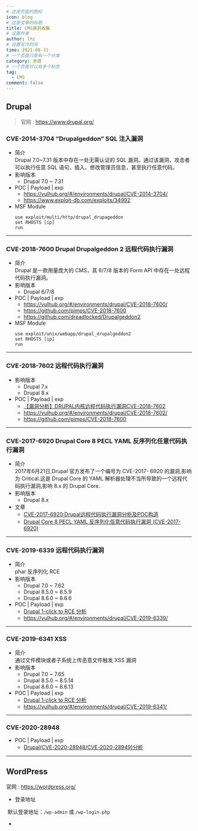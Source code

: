 ```yaml
---
# 这是页面的图标
icon: blog
# 这是文章的标题
title: CMS漏洞收集
# 设置作者
author: lhz
# 设置写作时间
time: 2021-08-31
# 一个页面只能有一个分类
category: 渗透
# 一个页面可以有多个标签
tag:
  - CMS
comment: false
---
```


## Drupal
> 官网 : <https://www.drupal.org/>
### CVE-2014-3704 “Drupalgeddon” SQL 注入漏洞  
 - 简介  
  Drupal 7.0~7.31 版本中存在一处无需认证的 SQL 漏洞。通过该漏洞，攻击者可以执行任意 SQL 语句，插入、修改管理员信息，甚至执行任意代码。
 - 影响版本  
    - Drupal 7.0 ~ 7.31
 - POC | Payload | exp  
    - <https://vulhub.org/#/environments/drupal/CVE-2014-3704/>
    - <https://www.exploit-db.com/exploits/34992>
 - MSF Module
   ```
   use exploit/multi/http/drupal_drupageddon
   set RHOSTS [ip]
   run
   ```
---
### CVE-2018-7600 Drupal Drupalgeddon 2 远程代码执行漏洞
  - 简介  
    Drupal 是一款用量庞大的 CMS，其 6/7/8 版本的 Form API 中存在一处远程代码执行漏洞。  
  - 影响版本  
    - Drupal 6/7/8
  - POC | Payload | exp  
    - <https://vulhub.org/#/environments/drupal/CVE-2018-7600/>
    - <https://github.com/pimps/CVE-2018-7600>
    - <https://github.com/dreadlocked/Drupalgeddon2>
  - MSF Module
    ```
    use exploit/unix/webapp/drupal_drupalgeddon2
    set RHOSTS [ip]
    run
    ```
---
### CVE-2018-7602 远程代码执行漏洞
  - 影响版本  
    - Drupal 7.x  
    - Drupal 8.x
  - POC | Payload | exp
    - [【漏洞分析】DRUPAL内核远程代码执行漏洞CVE-2018-7602](http://blog.nsfocus.net/cve-2018-7602-drupal/)
    - <https://vulhub.org/#/environments/drupal/CVE-2018-7602/>
    - <https://github.com/pimps/CVE-2018-7600>
---
### CVE-2017-6920 Drupal Core 8 PECL YAML 反序列化任意代码执行漏洞
  - 简介  
    2017年6月21日,Drupal 官方发布了一个编号为 CVE-2017- 6920 的漏洞,影响为 Critical.这是 Drupal Core 的 YAML 解析器处理不当所导致的一个远程代码执行漏洞,影响 8.x 的 Drupal Core.
  - 影响版本  
    - Drupal 8.x
  - 文章  
    - [CVE-2017-6920:Drupal远程代码执行漏洞分析及POC构造](https://paper.seebug.org/334/)
    - [Drupal Core 8 PECL YAML 反序列化任意代码执行漏洞 (CVE-2017-6920)](https://vulhub.org/#/environments/drupal/CVE-2017-6920/)
---
### CVE-2019-6339 远程代码执行漏洞
  - 简介  
    phar 反序列化 RCE
  - 影响版本  
    - Drupal 7.0 ~ 7.62
    - Drupal 8.5.0 ~ 8.5.9
    - Drupal 8.6.0 ~ 8.6.6
  - POC | Payload | exp
    - [Drupal 1-click to RCE 分析](https://paper.seebug.org/897/)
    - <https://vulhub.org/#/environments/drupal/CVE-2019-6339/>
---
### CVE-2019-6341 XSS
  - 简介  
    通过文件模块或者子系统上传恶意文件触发 XSS 漏洞
  - 影响版本  
    - Drupal 7.0 ~ 7.65
    - Drupal 8.5.0 ~ 8.5.14
    - Drupal 8.6.0 ~ 8.6.13
  - POC | Payload | exp
    - [Drupal 1-click to RCE 分析](https://paper.seebug.org/897/)
    - <https://vulhub.org/#/environments/drupal/CVE-2019-6341/>
---
### CVE-2020-28948
  - POC | Payload | exp  
    - [Drupal(CVE-2020-28948/CVE-2020-28949)分析](https://mp.weixin.qq.com/s/-5z2gCrstyCLOOzgf1tZTg)

------

## WordPress

官网 : https://wordpress.org/

- 登录地址	

​		默认登录地址：`/wp-admin` 或 `/wp-login.php`

- 


